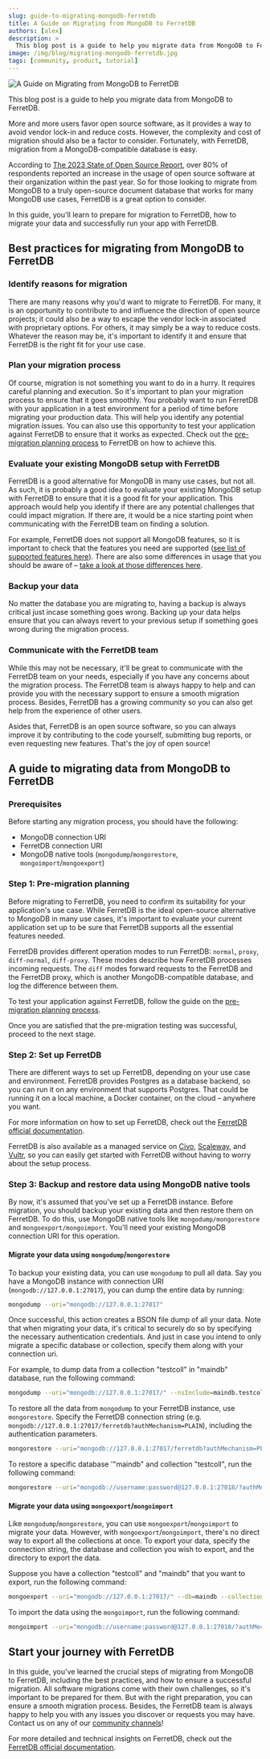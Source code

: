 ```yaml
---
slug: guide-to-migrating-mongodb-ferretdb
title: A Guide on Migrating from MongoDB to FerretDB
authors: [alex]
description: >
  This blog post is a guide to help you migrate data from MongoDB to FerretDB and run your application successfully.
image: /img/blog/migrating-mongodb-ferretdb.jpg
tags: [community, product, tutorial]
---
```


![A Guide on Migrating from MongoDB to FerretDB](/img/blog/migrating-mongodb-ferretdb.jpg)

This blog post is a guide to help you migrate data from MongoDB to FerretDB.

<!--truncate-->

More and more users favor open source software, as it provides a way to avoid vendor lock-in and reduce costs.
However, the complexity and cost of migration should also be a factor to consider.
Fortunately, with FerretDB, migration from a MongoDB-compatible database is easy.

According to [The 2023 State of Open Source Report](https://www.openlogic.com/resources/2023-state-open-source-report), over 80% of respondents reported an increase in the usage of open source software at their organization within the past year.
So for those looking to migrate from MongoDB to a truly open-source document database that works for many MongoDB use cases, FerretDB is a great option to consider.

In this guide, you'll learn to prepare for migration to FerretDB, how to migrate your data and successfully run your app with FerretDB.

## Best practices for migrating from MongoDB to FerretDB

### Identify reasons for migration

There are many reasons why you'd want to migrate to FerretDB.
For many, it is an opportunity to contribute to and influence the direction of open source projects; it could also be a way to escape the vendor lock-in associated with proprietary options.
For others, it may simply be a way to reduce costs.
Whatever the reason may be, it's important to identify it and ensure that FerretDB is the right fit for your use case.

### Plan your migration process

Of course, migration is not something you want to do in a hurry.
It requires careful planning and execution.
So it's important to plan your migration process to ensure that it goes smoothly.
You probably want to run FerretDB with your application in a test environment for a period of time before migrating your production data.
This will help you identify any potential migration issues.
You can also use this opportunity to test your application against FerretDB to ensure that it works as expected.
Check out the [pre-migration planning process](https://docs.ferretdb.io/migration/premigration-testing/) to FerretDB on how to achieve this.

### Evaluate your existing MongoDB setup with FerretDB

FerretDB is a good alternative for MongoDB in many use cases, but not all.
As such, it is probably a good idea to evaluate your existing MongoDB setup with FerretDB to ensure that it is a good fit for your application.
This approach would help you identify if there are any potential challenges that could impact migration.
If there are, it would be a nice starting point when communicating with the FerretDB team on finding a solution.

For example, FerretDB does not support all MongoDB features, so it is important to check that the features you need are supported ([see list of supported features here](https://docs.ferretdb.io/reference/supported-commands/)).
There are also some differences in usage that you should be aware of – [take a look at those differences here](https://docs.ferretdb.io/diff/).

### Backup your data

No matter the database you are migrating to, having a backup is always critical just incase something goes wrong.
Backing up your data helps ensure that you can always revert to your previous setup if something goes wrong during the migration process.

### Communicate with the FerretDB team

While this may not be necessary, it'll be great to communicate with the FerretDB team on your needs, especially if you have any concerns about the migration process.
The FerretDB team is always happy to help and can provide you with the necessary support to ensure a smooth migration process.
Besides, FerretDB has a growing community so you can also get help from the experience of other users.

Asides that, FerretDB is an open source software, so you can always improve it by contributing to the code yourself, submitting bug reports, or even requesting new features.
That's the joy of open source!

## A guide to migrating data from MongoDB to FerretDB

### Prerequisites

Before starting any migration process, you should have the following:

- MongoDB connection URI
- FerretDB connection URI
- MongoDB native tools (`mongodump`/`mongorestore`, `mongoimport`/`mongoexport`)

### Step 1: Pre-migration planning

Before migrating to FerretDB, you need to confirm its suitability for your application's use case.
While FerretDB is the ideal open-source alternative to MongoDB in many use cases, it's important to evaluate your current application set up to be sure that FerretDB supports all the essential features needed.

FerretDB provides different operation modes to run FerretDB: `normal`, `proxy`, `diff-normal`, `diff-proxy`.
These modes describe how FerretDB processes incoming requests.
The `diff` modes forward requests to the FerretDB and the FerretDB proxy, which is another MongoDB-compatible database, and log the difference between them.

To test your application against FerretDB, follow the guide on the [pre-migration planning process](https://docs.ferretdb.io/migration/premigration-testing/).

Once you are satisfied that the pre-migration testing was successful, proceed to the next stage.

### Step 2: Set up FerretDB

There are different ways to set up FerretDB, depending on your use case and environment.
FerretDB provides Postgres as a database backend, so you can run it on any environment that supports Postgres.
That could be running it on a local machine, a Docker container, on the cloud – anywhere you want.

For more information on how to set up FerretDB, check out the [FerretDB official documentation](https://docs.ferretdb.io/quickstart-guide/).

FerretDB is also available as a managed service on [Civo](https://www.civo.com/marketplace/FerretDB), [Scaleway](https://www.scaleway.com/en/managed-document-database/), and [Vultr](https://www.vultr.com/products/managed-databases/ferretdb/), so you can easily get started with FerretDB without having to worry about the setup process.

### Step 3: Backup and restore data using MongoDB native tools

By now, it's assumed that you've set up a FerretDB instance.
Before migration, you should backup your existing data and then restore them on FerretDB.
To do this, use MongoDB native tools like `mongodump/mongorestore` and `mongoexport/mongoimport`.
You'll need your existing MongoDB connection URI for this operation.

#### Migrate your data using `mongodump`/`mongorestore`

To backup your existing data, you can use `mongodump` to pull all data.
Say you have a MongoDB instance with connection URI (`mongodb://127.0.0.1:27017`), you can dump the entire data by running:

```sh
mongodump --uri="mongodb://127.0.0.1:27017"
```

Once successful, this action creates a BSON file dump of all your data.
Note that when migrating your data, it's critical to securely do so by specifying the necessary authentication credentials.
And just in case you intend to only migrate a specific database or collection, specify them along with your connection uri.

For example, to dump data from a collection "testcoll" in "maindb" database, run the following command:

```sh
mongodump --uri="mongodb://127.0.0.1:27017/" --nsInclude=maindb.testcoll
```

To restore all the data from `mongodump` to your FerretDB instance, use `mongorestore`.
Specify the FerretDB connection string (e.g. `mongodb://127.0.0.1:27017/ferretdb?authMechanism=PLAIN`), including the authentication parameters.

```sh
mongorestore --uri="mongodb://127.0.0.1:27017/ferretdb?authMechanism=PLAIN"
```

To restore a specific database '"maindb" and collection "testcoll", run the following command:

```sh
mongorestore --uri="mongodb://username:password@127.0.0.1:27018/?authMechanism=PLAIN" --nsInclude=maindb.testcoll
```

#### Migrate your data using `mongoexport`/`mongoimport`

Like `mongodump`/`mongorestore`, you can use `mongoexport`/`mongoimport` to migrate your data.
However, with `mongoexport`/`mongoimport`, there's no direct way to export all the collections at once.
To export your data, specify the connection string, the database and collection you wish to export, and the directory to export the data.

Suppose you have a collection "testcoll" and "maindb" that you want to export, run the following command:

```sh
mongoexport --uri="mongodb://127.0.0.1:27017/" --db=maindb --collection=testcoll --out=testcoll.json
```

To import the data using the `mongoimport`, run the following command:

```sh
mongoimport --uri="mongodb://username:password@127.0.0.1:27018/?authMechanism=PLAIN" --db=maindb --collection=testcoll --file=testcoll.json
```

## Start your journey with FerretDB

In this guide, you've learned the crucial steps of migrating from MongoDB to FerretDB, including the best practices, and how to ensure a successful migration.
All software migrations come with their own challenges, so it's important to be prepared for them.
But with the right preparation, you can ensure a smooth migration process.
Besides, the FerretDB team is always happy to help you with any issues you discover or requests you may have.
Contact us on any of our [community channels](https://docs.ferretdb.io/#community)!

For more detailed and technical insights on FerretDB, check out the [FerretDB official documentation](https://docs.ferretdb.io/).
